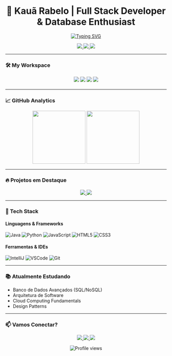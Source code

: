 <h1 align="center">
  🚀 Kauã Rabelo | Full Stack Developer & Database Enthusiast
</h1>

<p align="center">
  <a href="https://git.io/typing-svg">
    <img src="https://readme-typing-svg.demolab.com?font=Fira+Code&pause=1000&width=435&lines=Transformando+código+em+soluções;Desenvolvedor+Full+Stack+Jr.;Estudante+de+Banco+de+Dados;Tecnologia+é+minha+paixão✨" alt="Typing SVG" />
  </a>
</p>

<p align="center">
  <a href="https://www.linkedin.com/in/Kauarabelo">
    <img src="https://img.shields.io/badge/LinkedIn-0A66C2?style=for-the-badge&logo=linkedin&logoColor=white" />
  </a>
  <a href="https://instagram.com/Kauarabelo">
    <img src="https://img.shields.io/badge/Instagram-E4405F?style=for-the-badge&logo=instagram&logoColor=white" />
  </a>
  <a href="mailto:kauarabelo1@gmail.com">
    <img src="https://img.shields.io/badge/Gmail-EA4335?style=for-the-badge&logo=gmail&logoColor=white" />
  </a>
</p>

---

### 🛠️ My Workspace
<div align="center" style="margin: 20px 0;">
  <img src="https://img.shields.io/badge/macOS-000000?style=for-the-badge&logo=apple&logoColor=white" />
  <img src="https://img.shields.io/badge/Apple_M1_Pro-333333?style=for-the-badge&logo=apple&logoColor=white" />
  <img src="https://img.shields.io/badge/RAM-16GB-333333?style=for-the-badge&logoColor=white" />
  <img src="https://img.shields.io/badge/SSD-1TB-333333?style=for-the-badge&logoColor=white" />
</div>

---

### 📈 GitHub Analytics
<div align="center">
  <img height="165em" src="https://github-readme-stats.vercel.app/api?username=Kauarabelo&show_icons=true&theme=nightowl&hide_border=true&include_all_commits=true&count_private=true"/>
  <img height="165em" src="https://github-readme-stats.vercel.app/api/top-langs/?username=Kauarabelo&layout=compact&theme=nightowl&hide_border=true&langs_count=6"/>
</div>

---

### 🔥 Projetos em Destaque
<div align="center" style="margin-top: 20px;">
  <a href="https://github.com/Kauarabelo/FGTI">
    <img src="https://github-readme-stats.vercel.app/api/pin/?username=Kauarabelo&repo=FGTI&theme=dark&show_owner=true" />
  </a>
  <a href="https://github.com/Kauarabelo/TrabalhoFinalPOO">
    <img src="https://github-readme-stats.vercel.app/api/pin/?username=Kauarabelo&repo=TrabalhoFinalPOO&theme=dark&show_owner=true" />
  </a>
</div>

---

### 🧠 Tech Stack
#### Linguagens & Frameworks
![Java](https://img.shields.io/badge/Java-ED8B00?logo=openjdk&logoColor=white&style=for-the-badge)
![Python](https://img.shields.io/badge/Python-3776AB?logo=python&logoColor=white&style=for-the-badge)
![JavaScript](https://img.shields.io/badge/JavaScript-F7DF1E?logo=javascript&logoColor=black&style=for-the-badge)
![HTML5](https://img.shields.io/badge/HTML5-E34F26?logo=html5&logoColor=white&style=for-the-badge)
![CSS3](https://img.shields.io/badge/CSS3-1572B6?logo=css3&logoColor=white&style=for-the-badge)

#### Ferramentas & IDEs
![IntelliJ](https://img.shields.io/badge/IntelliJ_IDEA-000000?logo=intellij-idea&logoColor=white&style=for-the-badge)
![VSCode](https://img.shields.io/badge/VSCode-007ACC?logo=visual-studio-code&logoColor=white&style=for-the-badge)
![Git](https://img.shields.io/badge/Git-F05032?logo=git&logoColor=white&style=for-the-badge)

---

### 📚 Atualmente Estudando
- Banco de Dados Avançados (SQL/NoSQL)
- Arquitetura de Software
- Cloud Computing Fundamentals
- Design Patterns

---

### 📫 Vamos Conectar?
<p align="center">
  <a href="https://www.linkedin.com/in/Kauarabelo">
    <img src="https://img.shields.io/badge/LinkedIn-0A66C2?style=for-the-badge&logo=linkedin&logoColor=white" />
  </a>
  <a href="https://wa.me/SEU_NUMERO_AQUI">
    <img src="https://img.shields.io/badge/WhatsApp-25D366?style=for-the-badge&logo=whatsapp&logoColor=white" />
  </a>
  <a href="mailto:kauarabelo1@gmail.com">
    <img src="https://img.shields.io/badge/Gmail-EA4335?style=for-the-badge&logo=gmail&logoColor=white" />
  </a>
</p>

<p align="center">
  <img src="https://komarev.com/ghpvc/?username=Kauarabelo&color=blueviolet&style=flat" alt="Profile views" />
</p>
